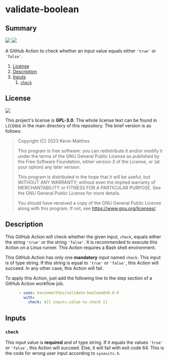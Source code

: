 <!---------------------- GNU General Public License 3.0 ------------------------
--                                                                            --
-- Copyright (C) 2023 Kevin Matthes                                           --
--                                                                            --
-- This program is free software: you can redistribute it and/or modify       --
-- it under the terms of the GNU General Public License as published by       --
-- the Free Software Foundation, either version 3 of the License, or          --
-- (at your option) any later version.                                        --
--                                                                            --
-- This program is distributed in the hope that it will be useful,            --
-- but WITHOUT ANY WARRANTY; without even the implied warranty of             --
-- MERCHANTABILITY or FITNESS FOR A PARTICULAR PURPOSE.  See the              --
-- GNU General Public License for more details.                               --
--                                                                            --
-- You should have received a copy of the GNU General Public License          --
-- along with this program.  If not, see <https://www.gnu.org/licenses/>.     --
--                                                                            --
------------------------------------------------------------------------------->

<!------------------------------------------------------------------------------
--
--  AUTHOR      Kevin Matthes
--  BRIEF       Important information regarding this project.
--  COPYRIGHT   GPL-3.0
--  DATE        2023
--  FILE        README.md
--  NOTE        See `LICENSE' for full license.
--
------------------------------------------------------------------------------->

# validate-boolean

## Summary

[![](https://github.com/kevinmatthes/validate-boolean/workflows/ci/badge.svg)](https://github.com/kevinmatthes/validate-boolean/workflows/ci)
[![](https://img.shields.io/github/license/kevinmatthes/validate-boolean)](https://github.com/kevinmatthes/validate-boolean)

A GitHub Action to check whether an input value equals either `'true'` or
`'false'`.

1. [License](#license)
2. [Description](#description)
3. [Inputs](#inputs)
   1. [`check`](#check)

## License

[![](https://img.shields.io/github/license/kevinmatthes/validate-boolean)](https://github.com/kevinmatthes/validate-boolean)

This project's license is **GPL-3.0**.  The whole license text can be found in
`LICENSE` in the main directory of this repository.  The brief version is as
follows:

> Copyright (C) 2023 Kevin Matthes
>
> This program is free software: you can redistribute it and/or modify
> it under the terms of the GNU General Public License as published by
> the Free Software Foundation, either version 3 of the License, or
> (at your option) any later version.
>
> This program is distributed in the hope that it will be useful,
> but WITHOUT ANY WARRANTY; without even the implied warranty of
> MERCHANTABILITY or FITNESS FOR A PARTICULAR PURPOSE.  See the
> GNU General Public License for more details.
>
> You should have received a copy of the GNU General Public License
> along with this program.  If not, see <https://www.gnu.org/licenses/>.

## Description

This GitHub Action will check whether the given input, `check`, equals either
the string `'true'` or the string `'false'`.  It is recommended to execute this
Action on a Linux runner.  This Action requires a Bash shell environment.

This GitHub Action has only one **mandatory** input named `check`.  This input
is of type string.  If this string is equal to `'true'` or `'false'`, this
Action will succeed.  In any other case, this Action will fail.

To apply this Action, just add the following line to the step section of a
GitHub Action workflow job.

```yaml
      - uses: kevinmatthes/validate-boolean@v0.0.0
        with:
          check: ${{ inputs.value-to-check }}
```

## Inputs

### `check`

This input value is **required** and of type string.  If it equals the values
`'true'` or `'false'`, this Action will succeed.  Else, it will fail with exit
code 64.  This is the code for wrong user input according to `sysexits.h`.

<!----------------------------------------------------------------------------->
